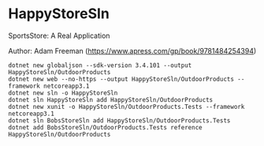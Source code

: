 # HappyStoreSln

SportsStore: A Real Application

Author: Adam Freeman (https://www.apress.com/gp/book/9781484254394)

    dotnet new globaljson --sdk-version 3.4.101 --output HappyStoreSln/OutdoorProducts
    dotnet new web --no-https --output HappyStoreSln/OutdoorProducts --framework netcoreapp3.1
    dotnet new sln -o HappyStoreSln
    dotnet sln HappyStoreSln add HappyStoreSln/OutdoorProducts 
    dotnet new xunit -o HappyStoreSln/OutdoorProducts.Tests --framework netcoreapp3.1
    dotnet sln BobsStoreSln add HappyStoreSln/OutdoorProducts.Tests 
    dotnet add BobsStoreSln/OutdoorProducts.Tests reference HappyStoreSln/OutdoorProducts 
